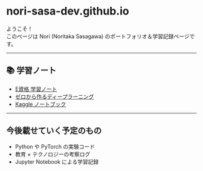 # nori-sasa-dev.github.io

ようこそ！  
このページは Nori (Noritaka Sasagawa) のポートフォリオ＆学習記録ページです。  

---

## 📚 学習ノート

- [E資格 学習ノート](./study/e-shikaku/)
- [ゼロから作るディープラーニング](./study/zerodl/)
- [Kaggle ノートブック](./study/kaggle/)

---

## 今後載せていく予定のもの
- Python や PyTorch の実験コード
- 教育 × テクノロジーの考察ログ
- Jupyter Notebook による学習記録

